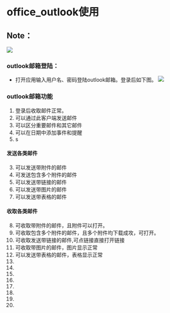 
# office_outlook使用
## Note：  
 ![](https://github.com/openthos/community-analysis/blob/master/pic/using-instractions-pic/outlook.png)

### outlook邮箱登陆：  
- 打开应用输入用户名、密码登陆outlook邮箱。登录后如下图。
 ![](https://github.com/openthos/community-analysis/blob/master/pic/using-instractions-pic/tmp_7486-outlook_login-1683303190.png)

### outlook邮箱功能
1. 登录后收取邮件正常。
2. 可以通过此客户端发送邮件
3. 可以区分重要邮件和其它邮件
4. 可以在日期中添加事件和提醒
5. s
#### 发送各类邮件
3. 可以发送带附件的邮件
4. 可发送包含多个附件的邮件
5. 可以发送带链接的邮件
6. 可以发送带图片的邮件
7. 可以发送带表格的邮件

#### 收取各类邮件
8. 可收取带附件的邮件，且附件可以打开。
9. 可收取包含多个附件的邮件，且多个附件均下载成攻，可打开。
10. 可收取发送带链接的邮件,可点链接直接打开链接
11. 可收取带图片的邮件，图片显示正常
12. 可以发送带表格的邮件，表格显示正常
13. 
14. 
15. 
16. 
17. 
18. 
19. 
20. 

